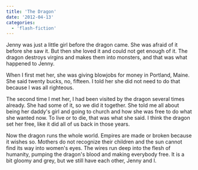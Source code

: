 ```yaml
---
title: 'The Dragon'
date: '2012-04-13'
categories:
  - 'flash-fiction'
---
```


Jenny was just a little girl before the dragon came. She was afraid of it before
she saw it. But then she loved it and could not get enough of it. The dragon
destroys virgins and makes them into monsters, and that was what happened to
Jenny.

<!-- truncate -->


When I first met her, she was giving blowjobs for money in Portland, Maine. She
said twenty bucks, no, fifteen. I told her she did not need to do that because I
was all righteous.

The second time I met her, I had been visited by the dragon several times
already. She had some of it, so we did it together. She told me all about being
her daddy's girl and going to church and how she was free to do what she wanted
now. To live or to die, that was what she said. I think the dragon set her free,
like it did all of us back in those years.

Now the dragon runs the whole world. Empires are made or broken because it
wishes so. Mothers do not recognize their children and the sun cannot find its
way into women's eyes. The wires run deep into the flesh of humanity, pumping
the dragon's blood and making everybody free. It is a bit gloomy and grey, but
we still have each other, Jenny and I.
